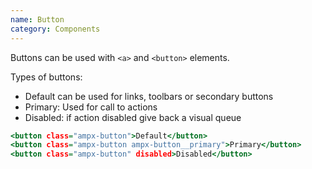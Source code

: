 ```yaml
---
name: Button
category: Components
---
```


Buttons can be used with `<a>` and `<button>` elements.

Types of buttons:
- Default can be used for links, toolbars or secondary buttons
- Primary: Used for call to actions
- Disabled: if action disabled give back a visual queue

```button.html
<button class="ampx-button">Default</button>
<button class="ampx-button ampx-button__primary">Primary</button>
<button class="ampx-button" disabled>Disabled</button>
```

```button:/css/button.css
```
